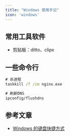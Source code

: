 ```yaml
---
title: "Windows 使用手记"
icon: 'windows'
---
```


## 常用工具软件

- 剪贴板：ditto、clipx


## 一些命令行

```cmd
# 杀进程
taskkill /f /im nginx.exe

# 刷新DNS
ipconfig/flushdns
```

## 参考文章

- [Windows 的键盘快捷方式](https://support.microsoft.com/zh-cn/help/12445/windows-keyboard-shortcuts)